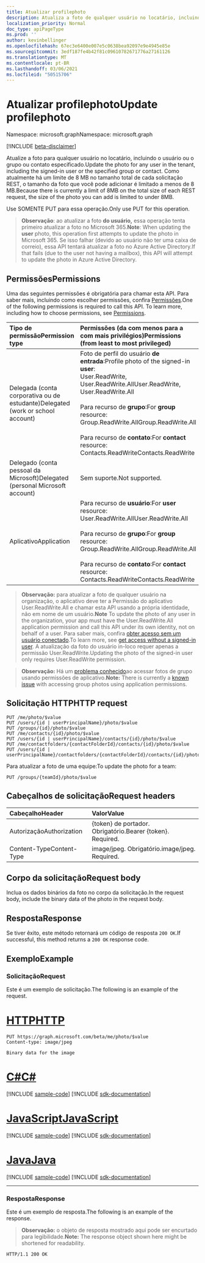```yaml
---
title: Atualizar profilephoto
description: Atualiza a foto de qualquer usuário no locatário, incluindo o usuário conectado ou o grupo ou contato especificado. Desde lá
localization_priority: Normal
doc_type: apiPageType
ms.prod: ''
author: kevinbellinger
ms.openlocfilehash: 67ec3e6400e007e5c0638bea92097e9e4945e85e
ms.sourcegitcommit: 3edf187fe4b42f81c09610782671776a27161126
ms.translationtype: MT
ms.contentlocale: pt-BR
ms.lasthandoff: 03/06/2021
ms.locfileid: "50515706"
---
```

# <a name="update-profilephoto"></a><span data-ttu-id="af396-104">Atualizar profilephoto</span><span class="sxs-lookup"><span data-stu-id="af396-104">Update profilephoto</span></span>

<span data-ttu-id="af396-105">Namespace: microsoft.graph</span><span class="sxs-lookup"><span data-stu-id="af396-105">Namespace: microsoft.graph</span></span>

[!INCLUDE [beta-disclaimer](../../includes/beta-disclaimer.md)]

<span data-ttu-id="af396-106">Atualize a foto para qualquer usuário no locatário, incluindo o usuário ou o grupo ou contato especificado.</span><span class="sxs-lookup"><span data-stu-id="af396-106">Update the photo for any user in the tenant, including the signed-in user or the specified group or contact.</span></span> <span data-ttu-id="af396-107">Como atualmente há um limite de 8 MB no tamanho total de cada solicitação REST, o tamanho da foto que você pode adicionar é limitado a menos de 8 MB.</span><span class="sxs-lookup"><span data-stu-id="af396-107">Because there is currently a limit of 8MB on the total size of each REST request, the size of the photo you can add is limited to under 8MB.</span></span>

<span data-ttu-id="af396-108">Use SOMENTE PUT para essa operação.</span><span class="sxs-lookup"><span data-stu-id="af396-108">Only use PUT for this operation.</span></span>

> <span data-ttu-id="af396-109">**Observação**: ao atualizar a foto **do usuário,** essa operação tenta primeiro atualizar a foto no Microsoft 365.</span><span class="sxs-lookup"><span data-stu-id="af396-109">**Note**:  When updating the **user** photo, this operation first attempts to update the photo in Microsoft 365.</span></span> <span data-ttu-id="af396-110">Se isso falhar (devido ao usuário não ter uma caixa de correio), essa API tentará atualizar a foto no Azure Active Directory.</span><span class="sxs-lookup"><span data-stu-id="af396-110">If that fails (due to the user not having a mailbox), this API will attempt to update the photo in Azure Active Directory.</span></span>

## <a name="permissions"></a><span data-ttu-id="af396-111">Permissões</span><span class="sxs-lookup"><span data-stu-id="af396-111">Permissions</span></span>
<span data-ttu-id="af396-p104">Uma das seguintes permissões é obrigatória para chamar esta API. Para saber mais, incluindo como escolher permissões, confira [Permissões](/graph/permissions-reference).</span><span class="sxs-lookup"><span data-stu-id="af396-p104">One of the following permissions is required to call this API. To learn more, including how to choose permissions, see [Permissions](/graph/permissions-reference).</span></span>

|<span data-ttu-id="af396-114">Tipo de permissão</span><span class="sxs-lookup"><span data-stu-id="af396-114">Permission type</span></span>      | <span data-ttu-id="af396-115">Permissões (da com menos para a com mais privilégios)</span><span class="sxs-lookup"><span data-stu-id="af396-115">Permissions (from least to most privileged)</span></span>              |
|:--------------------|:---------------------------------------------------------|
|<span data-ttu-id="af396-116">Delegada (conta corporativa ou de estudante)</span><span class="sxs-lookup"><span data-stu-id="af396-116">Delegated (work or school account)</span></span>     | <span data-ttu-id="af396-117">Foto de perfil do usuário **de entrada**:</span><span class="sxs-lookup"><span data-stu-id="af396-117">Profile photo of the signed-in **user**:</span></span><br/><span data-ttu-id="af396-118">User.ReadWrite, User.ReadWrite.All</span><span class="sxs-lookup"><span data-stu-id="af396-118">User.ReadWrite, User.ReadWrite.All</span></span><br /><br /><span data-ttu-id="af396-119">Para recurso de **grupo**:</span><span class="sxs-lookup"><span data-stu-id="af396-119">For **group** resource:</span></span><br /><span data-ttu-id="af396-120">Group.ReadWrite.All</span><span class="sxs-lookup"><span data-stu-id="af396-120">Group.ReadWrite.All</span></span><br /><br /><span data-ttu-id="af396-121">Para recurso de **contato**:</span><span class="sxs-lookup"><span data-stu-id="af396-121">For **contact** resource:</span></span><br /><span data-ttu-id="af396-122">Contacts.ReadWrite</span><span class="sxs-lookup"><span data-stu-id="af396-122">Contacts.ReadWrite</span></span> |
|<span data-ttu-id="af396-123">Delegado (conta pessoal da Microsoft)</span><span class="sxs-lookup"><span data-stu-id="af396-123">Delegated (personal Microsoft account)</span></span> | <span data-ttu-id="af396-124">Sem suporte.</span><span class="sxs-lookup"><span data-stu-id="af396-124">Not supported.</span></span> |
|<span data-ttu-id="af396-125">Aplicativo</span><span class="sxs-lookup"><span data-stu-id="af396-125">Application</span></span>                            | <span data-ttu-id="af396-126">Para recurso de **usuário**:</span><span class="sxs-lookup"><span data-stu-id="af396-126">For **user** resource:</span></span><br/><span data-ttu-id="af396-127">User.ReadWrite.All</span><span class="sxs-lookup"><span data-stu-id="af396-127">User.ReadWrite.All</span></span><br /><br /><span data-ttu-id="af396-128">Para recurso de **grupo**:</span><span class="sxs-lookup"><span data-stu-id="af396-128">For **group** resource:</span></span><br /><span data-ttu-id="af396-129">Group.ReadWrite.All</span><span class="sxs-lookup"><span data-stu-id="af396-129">Group.ReadWrite.All</span></span><br /><br /><span data-ttu-id="af396-130">Para recurso de **contato**:</span><span class="sxs-lookup"><span data-stu-id="af396-130">For **contact** resource:</span></span><br /><span data-ttu-id="af396-131">Contacts.ReadWrite</span><span class="sxs-lookup"><span data-stu-id="af396-131">Contacts.ReadWrite</span></span> |

> <span data-ttu-id="af396-132">**Observação:** para atualizar a foto de qualquer usuário na organização, o aplicativo deve ter a Permissão do aplicativo User.ReadWrite.All e chamar esta API usando a própria identidade, não em nome de um usuário.</span><span class="sxs-lookup"><span data-stu-id="af396-132">**Note** To update the photo of any user in the organization, your app must have the User.ReadWrite.All application permission and call this API under its own identity, not on behalf of a user.</span></span> <span data-ttu-id="af396-133">Para saber mais, confira [obter acesso sem um usuário conectado](/graph/auth-v2-service).</span><span class="sxs-lookup"><span data-stu-id="af396-133">To learn more, see [get access without a signed-in user](/graph/auth-v2-service).</span></span> <span data-ttu-id="af396-134">A atualização da foto do usuário in-loco requer apenas a permissão User.ReadWrite.</span><span class="sxs-lookup"><span data-stu-id="af396-134">Updating the photo of the signed-in user only requires User.ReadWrite permission.</span></span>

> <span data-ttu-id="af396-135">**Observação:** Há um [problema conhecido](/graph/known-issues#groups)ao acessar fotos de grupo usando permissões de aplicativo.</span><span class="sxs-lookup"><span data-stu-id="af396-135">**Note:**  There is currently a [known issue](/graph/known-issues#groups) with accessing group photos using application permissions.</span></span>

## <a name="http-request"></a><span data-ttu-id="af396-136">Solicitação HTTP</span><span class="sxs-lookup"><span data-stu-id="af396-136">HTTP request</span></span>
<!-- { "blockType": "ignored" } -->
```http
PUT /me/photo/$value
PUT /users/{id | userPrincipalName}/photo/$value
PUT /groups/{id}/photo/$value
PUT /me/contacts/{id}/photo/$value
PUT /users/{id | userPrincipalName}/contacts/{id}/photo/$value
PUT /me/contactfolders/{contactFolderId}/contacts/{id}/photo/$value
PUT /users/{id | userPrincipalName}/contactfolders/{contactFolderId}/contacts/{id}/photo/$value
```

<span data-ttu-id="af396-137">Para atualizar a foto de uma equipe:</span><span class="sxs-lookup"><span data-stu-id="af396-137">To update the photo for a team:</span></span>

<!-- { "blockType": "ignored" } -->
```http
PUT /groups/{teamId}/photo/$value
```

## <a name="request-headers"></a><span data-ttu-id="af396-138">Cabeçalhos de solicitação</span><span class="sxs-lookup"><span data-stu-id="af396-138">Request headers</span></span>
| <span data-ttu-id="af396-139">Cabeçalho</span><span class="sxs-lookup"><span data-stu-id="af396-139">Header</span></span>       | <span data-ttu-id="af396-140">Valor</span><span class="sxs-lookup"><span data-stu-id="af396-140">Value</span></span> |
|:---------------|:--------|
| <span data-ttu-id="af396-141">Autorização</span><span class="sxs-lookup"><span data-stu-id="af396-141">Authorization</span></span>  | <span data-ttu-id="af396-p106">{token} de portador. Obrigatório.</span><span class="sxs-lookup"><span data-stu-id="af396-p106">Bearer {token}. Required.</span></span>  |
| <span data-ttu-id="af396-144">Content-Type</span><span class="sxs-lookup"><span data-stu-id="af396-144">Content-Type</span></span>  | <span data-ttu-id="af396-p107">image/jpeg. Obrigatório.</span><span class="sxs-lookup"><span data-stu-id="af396-p107">image/jpeg. Required.</span></span>  |

## <a name="request-body"></a><span data-ttu-id="af396-147">Corpo da solicitação</span><span class="sxs-lookup"><span data-stu-id="af396-147">Request body</span></span>
<span data-ttu-id="af396-148">Inclua os dados binários da foto no corpo da solicitação.</span><span class="sxs-lookup"><span data-stu-id="af396-148">In the request body, include the binary data of the photo in the request body.</span></span>

## <a name="response"></a><span data-ttu-id="af396-149">Resposta</span><span class="sxs-lookup"><span data-stu-id="af396-149">Response</span></span>

<span data-ttu-id="af396-150">Se tiver êxito, este método retornará um código de resposta `200 OK`.</span><span class="sxs-lookup"><span data-stu-id="af396-150">If successful, this method returns a `200 OK` response code.</span></span>

## <a name="example"></a><span data-ttu-id="af396-151">Exemplo</span><span class="sxs-lookup"><span data-stu-id="af396-151">Example</span></span>
### <a name="request"></a><span data-ttu-id="af396-152">Solicitação</span><span class="sxs-lookup"><span data-stu-id="af396-152">Request</span></span>
<span data-ttu-id="af396-153">Este é um exemplo de solicitação.</span><span class="sxs-lookup"><span data-stu-id="af396-153">The following is an example of the request.</span></span>

# <a name="http"></a>[<span data-ttu-id="af396-154">HTTP</span><span class="sxs-lookup"><span data-stu-id="af396-154">HTTP</span></span>](#tab/http)
<!-- {
  "blockType": "request",
  "name": "update_profilephoto"
}-->
```http
PUT https://graph.microsoft.com/beta/me/photo/$value
Content-type: image/jpeg

Binary data for the image

```
# <a name="c"></a>[<span data-ttu-id="af396-155">C#</span><span class="sxs-lookup"><span data-stu-id="af396-155">C#</span></span>](#tab/csharp)
[!INCLUDE [sample-code](../includes/snippets/csharp/update-profilephoto-csharp-snippets.md)]
[!INCLUDE [sdk-documentation](../includes/snippets/snippets-sdk-documentation-link.md)]

# <a name="javascript"></a>[<span data-ttu-id="af396-156">JavaScript</span><span class="sxs-lookup"><span data-stu-id="af396-156">JavaScript</span></span>](#tab/javascript)
[!INCLUDE [sample-code](../includes/snippets/javascript/update-profilephoto-javascript-snippets.md)]
[!INCLUDE [sdk-documentation](../includes/snippets/snippets-sdk-documentation-link.md)]

# <a name="java"></a>[<span data-ttu-id="af396-157">Java</span><span class="sxs-lookup"><span data-stu-id="af396-157">Java</span></span>](#tab/java)
[!INCLUDE [sample-code](../includes/snippets/java/update-profilephoto-java-snippets.md)]
[!INCLUDE [sdk-documentation](../includes/snippets/snippets-sdk-documentation-link.md)]

---

### <a name="response"></a><span data-ttu-id="af396-158">Resposta</span><span class="sxs-lookup"><span data-stu-id="af396-158">Response</span></span>
<span data-ttu-id="af396-159">Este é um exemplo de resposta.</span><span class="sxs-lookup"><span data-stu-id="af396-159">The following is an example of the response.</span></span> 

><span data-ttu-id="af396-160">**Observação:** o objeto de resposta mostrado aqui pode ser encurtado para legibilidade.</span><span class="sxs-lookup"><span data-stu-id="af396-160">**Note:** The response object shown here might be shortened for readability.</span></span>
<!-- {
  "blockType": "response",
  "truncated": true,
  "@odata.type": "microsoft.graph.profilePhoto"
} -->
```http
HTTP/1.1 200 OK
```

<!-- uuid: 8fcb5dbc-d5aa-4681-8e31-b001d5168d79
2015-10-25 14:57:30 UTC -->
<!--
{
  "type": "#page.annotation",
  "description": "Update profilephoto",
  "keywords": "",
  "section": "documentation",
  "tocPath": "",
  "suppressions": [
  ]
}
-->


